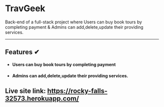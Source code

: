 # TravGeek

Back-end of a full-stack project where Users can buy book tours by completing payment & Admins can add,delete,update their providing services.

---


## Features ✔

- #### Users can buy book tours by completing payment


- #### Admins can add,delete,update their providing services.


## Live site link: https://rocky-falls-32573.herokuapp.com/